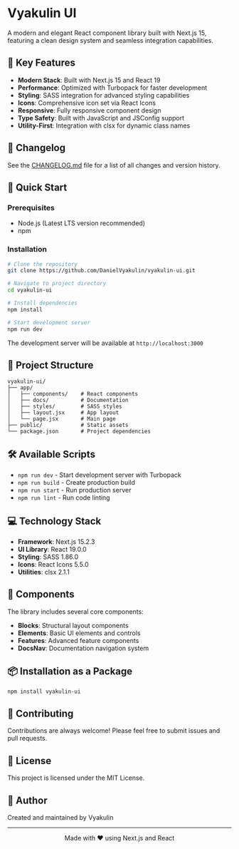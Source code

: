 # Vyakulin UI

A modern and elegant React component library built with Next.js 15, featuring a clean design system and seamless integration capabilities.

## 🌟 Key Features

- **Modern Stack**: Built with Next.js 15 and React 19
- **Performance**: Optimized with Turbopack for faster development
- **Styling**: SASS integration for advanced styling capabilities
- **Icons**: Comprehensive icon set via React Icons
- **Responsive**: Fully responsive component design
- **Type Safety**: Built with JavaScript and JSConfig support
- **Utility-First**: Integration with clsx for dynamic class names

## 📝 Changelog

See the [CHANGELOG.md](CHANGELOG.md) file for a list of all changes and version history.

## 🚀 Quick Start

### Prerequisites

- Node.js (Latest LTS version recommended)
- npm

### Installation

```bash
# Clone the repository
git clone https://github.com/DanielVyakulin/vyakulin-ui.git

# Navigate to project directory
cd vyakulin-ui

# Install dependencies
npm install

# Start development server
npm run dev
```

The development server will be available at `http://localhost:3000`

## 📁 Project Structure

```
vyakulin-ui/
├── app/
│   ├── components/    # React components
│   ├── docs/          # Documentation
│   ├── styles/        # SASS styles
│   ├── layout.jsx     # App layout
│   └── page.jsx       # Main page
├── public/            # Static assets
└── package.json       # Project dependencies
```

## 🛠️ Available Scripts

- `npm run dev` - Start development server with Turbopack
- `npm run build` - Create production build
- `npm run start` - Run production server
- `npm run lint` - Run code linting

## 💻 Technology Stack

- **Framework**: Next.js 15.2.3
- **UI Library**: React 19.0.0
- **Styling**: SASS 1.86.0
- **Icons**: React Icons 5.5.0
- **Utilities**: clsx 2.1.1

## 🔧 Components

The library includes several core components:

- **Blocks**: Structural layout components
- **Elements**: Basic UI elements and controls
- **Features**: Advanced feature components
- **DocsNav**: Documentation navigation system

## 📦 Installation as a Package

```bash
npm install vyakulin-ui
```

## 🤝 Contributing

Contributions are always welcome! Please feel free to submit issues and pull requests.

## 📄 License

This project is licensed under the MIT License.

## 👤 Author

Created and maintained by Vyakulin

---

<p align="center">Made with ❤️ using Next.js and React</p> 